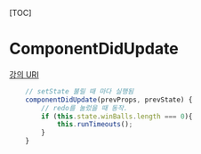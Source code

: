   [TOC]

# ComponentDidUpdate

[강의 URI](https://youtu.be/D2OWLw3KZRQ?list=PLcqDmjxt30RtqbStQqk-eYMK8N-1SYIFn)



```jsx
    // setState 불릴 때 마다 실행됨
    componentDidUpdate(prevProps, prevState) {
        // redo를 눌렀을 때 동작.
        if (this.state.winBalls.length === 0){
            this.runTimeouts();
        }
    }
```

